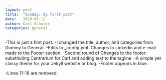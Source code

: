 ```yaml
---
layout: post
title:  "Sunday: my first post"
date:   2020-07-12
author: Carl Schuler
categories: general
---
```


-This is just a first post. 
-I changed the title, author, and categories from Dummy to General. 
-Edits to _config.yml. Changes to Linkedin and e-mail made to the Footer section. 
-Second round of Changes to the footer: substituting Centrarium for Carl and adding text to the tagline: 
-A simple yet classy theme for your Jekyll website or blog.
 -Footer appears in blue. 

-Lines 11-16 are removed. 
